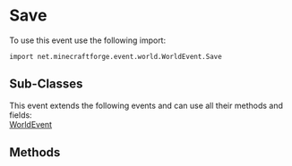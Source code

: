 # Save

To use this event use the following import:
```groovy:no-line-numbers
import net.minecraftforge.event.world.WorldEvent.Save
```

## Sub-Classes
This event extends the following events and can use all their methods and fields: <br>
[WorldEvent](../world_event/world_event.md)

## Methods
